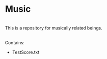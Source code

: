 # Music
<br>This is a repository for musically related beings.</br> 
<p>
  <br> Contains:
  <br> 
      <ul>
          <li>TestScore.txt</li>
      </ul>
  
  
</p>
